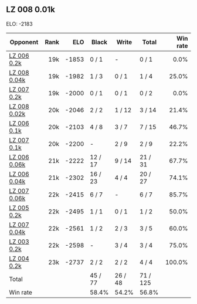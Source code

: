 ## LZ 008 0.01k ##

ELO: -2183

Opponent | Rank | ELO | Black | Write | Total | Win rate
---------|-----:|----:|-------|-------|-------|-------:
[LZ 006 0.2k](LZ%20006%200.2k.md) | 19k | -1853 | 0 / 1 | - | 0 / 1 | 0.0%
[LZ 008 0.04k](LZ%20008%200.04k.md) | 19k | -1982 | 1 / 3 | 0 / 1 | 1 / 4 | 25.0%
[LZ 007 0.2k](LZ%20007%200.2k.md) | 19k | -2000 | 0 / 1 | 0 / 1 | 0 / 2 | 0.0%
[LZ 008 0.02k](LZ%20008%200.02k.md) | 20k | -2046 | 2 / 2 | 1 / 12 | 3 / 14 | 21.4%
[LZ 006 0.1k](LZ%20006%200.1k.md) | 20k | -2103 | 4 / 8 | 3 / 7 | 7 / 15 | 46.7%
[LZ 007 0.1k](LZ%20007%200.1k.md) | 20k | -2200 | - | 2 / 9 | 2 / 9 | 22.2%
[LZ 006 0.06k](LZ%20006%200.06k.md) | 21k | -2222 | 12 / 17 | 9 / 14 | 21 / 31 | 67.7%
[LZ 006 0.04k](LZ%20006%200.04k.md) | 21k | -2302 | 16 / 23 | 4 / 4 | 20 / 27 | 74.1%
[LZ 007 0.06k](LZ%20007%200.06k.md) | 22k | -2415 | 6 / 7 | - | 6 / 7 | 85.7%
[LZ 005 0.2k](LZ%20005%200.2k.md) | 22k | -2495 | 1 / 1 | 0 / 1 | 1 / 2 | 50.0%
[LZ 007 0.04k](LZ%20007%200.04k.md) | 22k | -2561 | 1 / 2 | 2 / 3 | 3 / 5 | 60.0%
[LZ 003 0.2k](LZ%20003%200.2k.md) | 22k | -2598 | - | 3 / 4 | 3 / 4 | 75.0%
[LZ 004 0.2k](LZ%20004%200.2k.md) | 23k | -2737 | 2 / 2 | 2 / 2 | 4 / 4 | 100.0%
Total | | | 45 / 77 | 26 / 48 | 71 / 125 | 
Win rate| | | 58.4% | 54.2% | 56.8% | 
